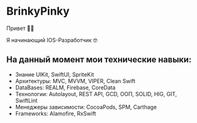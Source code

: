 # BrinkyPinky

Привет 👋🏻

Я начинающий IOS-Разработчик 🤓

На данный момент мои технические навыки:
---
+ Знание UIKit, SwiftUI, SpriteKit
+ Архитектуры: MVC, MVVM, VIPER, Clean Swift
+ DataBases: REALM, Firebase, CoreData
+ Технологии: Autolayout, REST API, GCD, ООП, SOLID, HIG, GIT, SwiftLint
+ Менеджеры зависимости: CocoaPods, SPM, Carthage
+ Frameworks: Alamofire, RxSwift

